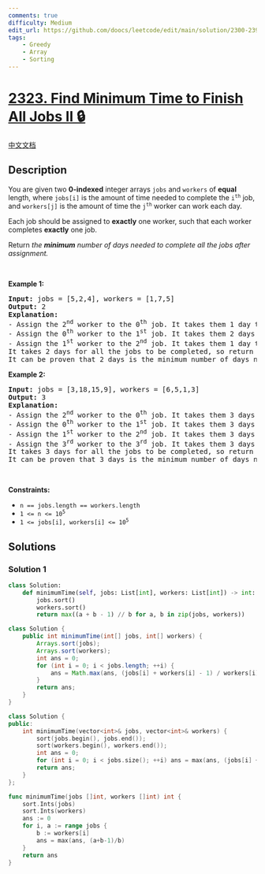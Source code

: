 ```yaml
---
comments: true
difficulty: Medium
edit_url: https://github.com/doocs/leetcode/edit/main/solution/2300-2399/2323.Find%20Minimum%20Time%20to%20Finish%20All%20Jobs%20II/README_EN.md
tags:
    - Greedy
    - Array
    - Sorting
---
```


# [2323. Find Minimum Time to Finish All Jobs II 🔒](https://leetcode.com/problems/find-minimum-time-to-finish-all-jobs-ii)

[中文文档](/solution/2300-2399/2323.Find%20Minimum%20Time%20to%20Finish%20All%20Jobs%20II/README.md)

## Description

<p>You are given two <strong>0-indexed</strong> integer arrays <code>jobs</code> and <code>workers</code> of <strong>equal</strong> length, where <code>jobs[i]</code> is the amount of time needed to complete the <code>i<sup>th</sup></code> job, and <code>workers[j]</code> is the amount of time the <code>j<sup>th</sup></code> worker can work each day.</p>

<p>Each job should be assigned to <strong>exactly</strong> one worker, such that each worker completes <strong>exactly</strong> one job.</p>

<p>Return <em>the <strong>minimum</strong> number of days needed to complete all the jobs after assignment.</em></p>

<p>&nbsp;</p>
<p><strong class="example">Example 1:</strong></p>

<pre>
<strong>Input:</strong> jobs = [5,2,4], workers = [1,7,5]
<strong>Output:</strong> 2
<strong>Explanation:</strong>
- Assign the 2<sup>nd</sup> worker to the 0<sup>th</sup> job. It takes them 1 day to finish the job.
- Assign the 0<sup>th</sup> worker to the 1<sup>st</sup> job. It takes them 2 days to finish the job.
- Assign the 1<sup>st</sup> worker to the 2<sup>nd</sup> job. It takes them 1 day to finish the job.
It takes 2 days for all the jobs to be completed, so return 2.
It can be proven that 2 days is the minimum number of days needed.
</pre>

<p><strong class="example">Example 2:</strong></p>

<pre>
<strong>Input:</strong> jobs = [3,18,15,9], workers = [6,5,1,3]
<strong>Output:</strong> 3
<strong>Explanation:</strong>
- Assign the 2<sup>nd</sup> worker to the 0<sup>th</sup> job. It takes them 3 days to finish the job.
- Assign the 0<sup>th</sup> worker to the 1<sup>st</sup> job. It takes them 3 days to finish the job.
- Assign the 1<sup>st</sup> worker to the 2<sup>nd</sup> job. It takes them 3 days to finish the job.
- Assign the 3<sup>rd</sup> worker to the 3<sup>rd</sup> job. It takes them 3 days to finish the job.
It takes 3 days for all the jobs to be completed, so return 3.
It can be proven that 3 days is the minimum number of days needed.
</pre>

<p>&nbsp;</p>
<p><strong>Constraints:</strong></p>

<ul>
	<li><code>n == jobs.length == workers.length</code></li>
	<li><code>1 &lt;= n &lt;= 10<sup>5</sup></code></li>
	<li><code>1 &lt;= jobs[i], workers[i] &lt;= 10<sup>5</sup></code></li>
</ul>

## Solutions

### Solution 1

<!-- tabs:start -->

```python
class Solution:
    def minimumTime(self, jobs: List[int], workers: List[int]) -> int:
        jobs.sort()
        workers.sort()
        return max((a + b - 1) // b for a, b in zip(jobs, workers))
```

```java
class Solution {
    public int minimumTime(int[] jobs, int[] workers) {
        Arrays.sort(jobs);
        Arrays.sort(workers);
        int ans = 0;
        for (int i = 0; i < jobs.length; ++i) {
            ans = Math.max(ans, (jobs[i] + workers[i] - 1) / workers[i]);
        }
        return ans;
    }
}
```

```cpp
class Solution {
public:
    int minimumTime(vector<int>& jobs, vector<int>& workers) {
        sort(jobs.begin(), jobs.end());
        sort(workers.begin(), workers.end());
        int ans = 0;
        for (int i = 0; i < jobs.size(); ++i) ans = max(ans, (jobs[i] + workers[i] - 1) / workers[i]);
        return ans;
    }
};
```

```go
func minimumTime(jobs []int, workers []int) int {
	sort.Ints(jobs)
	sort.Ints(workers)
	ans := 0
	for i, a := range jobs {
		b := workers[i]
		ans = max(ans, (a+b-1)/b)
	}
	return ans
}
```

<!-- tabs:end -->

<!-- end -->
